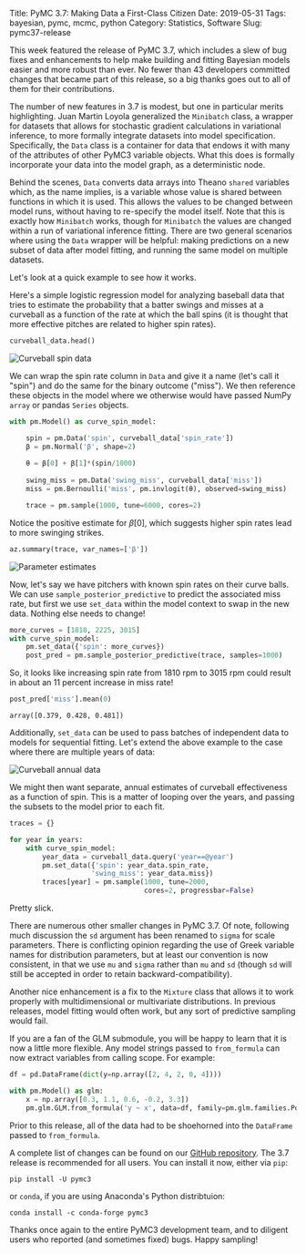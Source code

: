 Title: PyMC 3.7: Making Data a First-Class Citizen
Date: 2019-05-31
Tags: bayesian, pymc, mcmc, python
Category: Statistics, Software
Slug: pymc37-release

This week featured the release of PyMC 3.7, which includes a slew of bug fixes and enhancements to help make building and fitting Bayesian models easier and more robust than ever. No fewer than 43 developers committed changes that became part of this release, so a big thanks goes out to all of them for their contributions. 

The number of new features in 3.7 is modest, but one in particular merits highlighting. Juan Martin Loyola generalized the `Minibatch` class, a wrapper for datasets that allows for stochastic gradient calculations in variational inference, to more formally integrate datasets into model specification. Specifically, the `Data` class is a container for data that endows it with many of the attributes of other PyMC3 variable objects. What this does is formally incorporate your data into the model graph, as a deterministic node. 

Behind the scenes, `Data` converts data arrays into Theano `shared` variables which, as the name implies, is a variable whose value is shared between functions in which it is used. This allows the values to be changed between model runs, without having to re-specify the model itself. Note that this is exactly how `Minibatch` works, though for `Minibatch` the values are changed within a run of variational inference fitting. There are two general scenarios where using the `Data` wrapper will be helpful: making predictions on a new subset of data after model fitting, and running the same model on multiple datasets. 

Let's look at a quick example to see how it works. 

Here's a simple logistic regression model for analyzing baseball data that tries to estimate the probability that a batter swings and misses at a curveball as a function of the rate at which the ball spins (it is thought that more effective pitches are related to higher spin rates). 

```python
curveball_data.head()
```

![Curveball spin data](https://d.pr/i/4ubok7+)

We can wrap the spin rate column in `Data` and give it a name (let's call it "spin") and do the same for the binary outcome ("miss"). We then reference these objects in the model where we otherwise would have passed NumPy `array` or pandas `Series` objects.

```python
with pm.Model() as curve_spin_model:

    spin = pm.Data('spin', curveball_data['spin_rate'])
    β = pm.Normal('β', shape=2)
    
    θ = β[0] + β[1]*(spin/1000)
    
    swing_miss = pm.Data('swing_miss', curveball_data['miss'])
    miss = pm.Bernoulli('miss', pm.invlogit(θ), observed=swing_miss)

    trace = pm.sample(1000, tune=6000, cores=2)
```

Notice the positive estimate for $\beta[0]$, which suggests higher spin rates lead to more swinging strikes.

```python
az.summary(trace, var_names=['β'])
```

![Parameter estimates](https://d.pr/i/Px9f9j+)

Now, let's say we have pitchers with known spin rates on their curve balls. We can use `sample_posterior_predictive` to predict the associated miss rate, but first we use `set_data` within the model context to swap in the new data. Nothing else needs to change!

```python
more_curves = [1810, 2225, 3015]
with curve_spin_model:
    pm.set_data({'spin': more_curves})
    post_pred = pm.sample_posterior_predictive(trace, samples=1000)
```

So, it looks like increasing spin rate from 1810 rpm to 3015 rpm could result in about an 11 percent increase in miss rate!

```python
post_pred['miss'].mean(0)
```

```
array([0.379, 0.428, 0.481])
```

Additionally, `set_data` can be used to pass batches of independent data to models for sequential fitting. Let's extend the above example to the case where there are multiple years of data:

![Curveball annual data](https://d.pr/i/nfoswZ+)

We might then want separate, annual estimates of curveball effectiveness as a function of spin. This is a matter of looping over the years, and passing the subsets to the model prior to each fit.

```python
traces = {}

for year in years:
    with curve_spin_model:
        year_data = curveball_data.query('year==@year')
        pm.set_data({'spin': year_data.spin_rate, 
                    'swing_miss': year_data.miss})
        traces[year] = pm.sample(1000, tune=2000,
                                 cores=2, progressbar=False)
```

Pretty slick.

There are numerous other smaller changes in PyMC 3.7. Of note, following much discussion the `sd` argument has been renamed to `sigma` for scale parameters. There is conflicting opinion regarding the use of Greek variable names for distribution parameters, but at least our convention is now consistent, in that we use `mu` and `sigma` rather than `mu` and `sd` (though `sd` will still be accepted in order to retain backward-compatibility). 

Another nice enhancement is a fix to the `Mixture` class that allows it to work properly with multidimensional or multivariate distributions. In previous releases, model fitting would often work, but any sort of predictive sampling would fail.

If you are a fan of the GLM submodule, you will be happy to learn that it is now a little more flexible. Any model strings passed to `from_formula` can now extract variables from calling scope. For example:

```python
df = pd.DataFrame(dict(y=np.array([2, 4, 2, 0, 4])))

with pm.Model() as glm:
    x = np.array([0.3, 1.1, 0.6, -0.2, 3.3])
    pm.glm.GLM.from_formula('y ~ x', data=df, family=pm.glm.families.Poisson())
```

Prior to this release, all of the data had to be shoehorned into the `DataFrame` passed to `from_formula`.

A complete list of changes can be found on our [GitHub repository](https://github.com/pymc-devs/pymc3/releases/tag/v3.7). The 3.7 release is recommended for all users. You can install it now, either via `pip`:

    pip install -U pymc3

or `conda`, if you are using Anaconda's Python distribtuion:

    conda install -c conda-forge pymc3

Thanks once again to the entire PyMC3 development team, and to diligent users who reported (and sometimes fixed) bugs. Happy sampling!